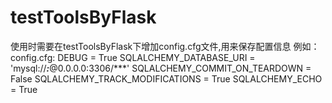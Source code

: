 # testToolsByFlask
使用时需要在testToolsByFlask下增加config.cfg文件,用来保存配置信息
例如：
config.cfg:
DEBUG = True
SQLALCHEMY_DATABASE_URI = 'mysql://***:***@0.0.0.0:3306/***'
SQLALCHEMY_COMMIT_ON_TEARDOWN = False
SQLALCHEMY_TRACK_MODIFICATIONS = True
SQLALCHEMY_ECHO = True